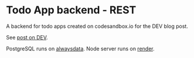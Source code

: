 # Todo App backend - REST

A backend for todo apps created on codesandbox.io for the DEV blog post.

See [post on DEV](https://dev.to/petr7555/beginner-s-guide-to-react-state-49j8).

PostgreSQL runs on [alwaysdata](https://www.alwaysdata.com/en/).
Node server runs on [render](https://todo-backend-rest.onrender.com/todos).
